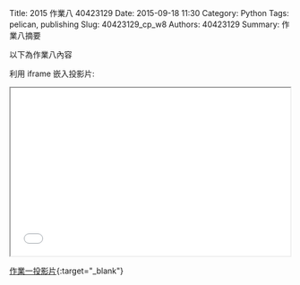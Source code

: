 Title: 2015 作業八 40423129
Date: 2015-09-18 11:30
Category: Python
Tags: pelican, publishing
Slug: 40423129_cp_w8
Authors: 40423129
Summary: 作業八摘要

以下為作業八內容

利用 iframe 嵌入投影片:

<iframe src="40423129_cp_w8_p.html" width="500" height="300"></iframe>

[作業一投影片](40423129_cp_w8_p.html){:target="_blank"}


